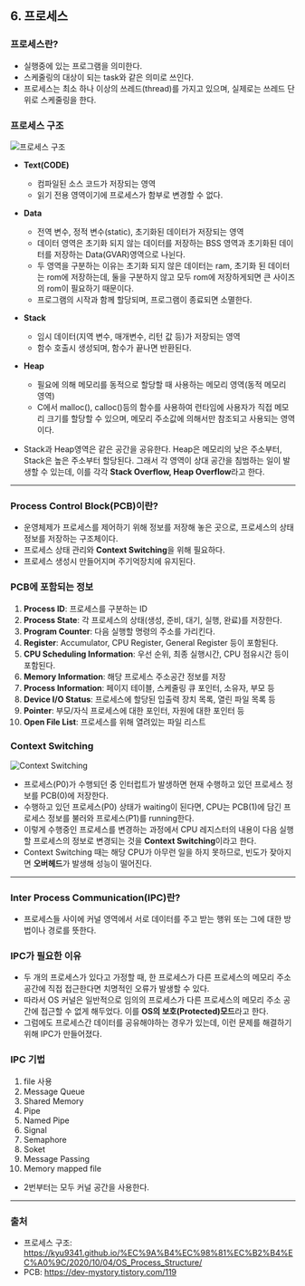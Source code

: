 ## 6. 프로세스
### 프로세스란?
- 실행중에 있는 프로그램을 의미한다. 
- 스케줄링의 대상이 되는 task와 같은 의미로 쓰인다.
- 프로세스는 최소 하나 이상의 쓰레드(thread)를 가지고 있으며, 실제로는 쓰레드 단위로 스케줄링을 한다.
### 프로세스 구조
![프로세스 구조](imgrocessStructure.png)
- **Text(CODE)**
    - 컴파일된 소스 코드가 저장되는 영역
    - 읽기 전용 영역이기에 프로세스가 함부로 변경할 수 없다.
  

- **Data**
    - 전역 변수, 정적 변수(static), 초기화된 데이터가 저장되는 영역
    - 데이터 영역은 초기화 되지 않는 데이터를 저장하는 BSS 영역과 초기화된 데이터를 저장하는 Data(GVAR)영역으로 나뉜다.
    - 두 영역을 구분하는 이유는 초기화 되지 않은 데이터는 ram, 초기화 된 데이터는 rom에 저장하는데, 둘을 구분하지 않고 모두 rom에 저장하게되면 큰 사이즈의 rom이 필요하기 때문이다.
    - 프로그램의 시작과 함께 할당되며, 프로그램이 종료되면 소멸한다.
  

- **Stack**
    - 임시 데이터(지역 변수, 매개변수, 리턴 값 등)가 저장되는 영역
    - 함수 호출시 생성되며, 함수가 끝나면 반환된다.
  

- **Heap**
    - 필요에 의해 메모리를 동적으로 할당할 때 사용하는 메모리 영역(동적 메모리 영역)
    - C에서 malloc(), calloc()등의 함수를 사용하여 런타임에 사용자가 직접 메모리 크기를 할당할 수 있으며, 메모리 주소값에 의해서만 참조되고 사용되는 영역이다.
  
   
- Stack과 Heap영역은 같은 공간을 공유한다. Heap은 메모리의 낮은 주소부터, Stack은 높은 주소부터 할당된다. 그래서 각 영역이 상대 공간을 침범하는 일이 발생할 수 있는데, 이를 각각 **Stack Overflow, Heap Overflow**라고 한다.
---
### Process Control Block(PCB)이란?
  - 운영체제가 프로세스를 제어하기 위해 정보를 저장해 놓은 곳으로, 프로세스의 상태 정보를 저장하는 구조체이다.
  - 프로세스 상태 관리와 **Context Switching**을 위해 필요하다.
  - 프로세스 생성시 만들어지며 주기억장치에 유지된다.

### PCB에 포함되는 정보
1. **Process ID**: 프로세스를 구분하는 ID
2. **Process State**: 각 프로세스의 상태(생성, 준비, 대기, 실행, 완료)를 저장한다.
3. **Program Counter**: 다음 실행할 명령의 주소를 가리킨다.
4. **Register**: Accumulator, CPU Register, General Register 등이 포함된다.
5. **CPU Scheduling Information**: 우선 순위, 최종 실행시간, CPU 점유시간 등이 포함된다.
6. **Memory Information**: 해당 프로세스 주소공간 정보를 저장
7. **Process Information**: 페이지 테이블, 스케줄링 큐 포인터, 소유자, 부모 등
8. **Device I/O Status**: 프로세스에 할당된 입출력 장치 목록, 열린 파일 목록 등
9. **Pointer**: 부모/자식 프로세스에 대한 포인터, 자원에 대한 포인터 등
10. **Open File List**: 프로세스를 위해 열려있는 파일 리스트

### Context Switching
![Context Switching](imgontextSwitching.png)
- 프로세스(P0)가 수행되던 중 인터럽트가 발생하면 현재 수행하고 있던 프로세스 정보를 PCB(0)에 저장한다.
- 수행하고 있던 프로세스(P0) 상태가 waiting이 된다면, CPU는 PCB(1)에 담긴 프로세스 정보를 불러와 프로세스(P1)를 running한다.
- 이렇게 수행중인 프로세스를 변경하는 과정에서 CPU 레지스터의 내용이 다음 실행할 프로세스의 정보로 변경되는 것을 **Context Switching**이라고 한다.
- Context Switching 때는 해당 CPU가 아무런 일을 하지 못하므로, 빈도가 잦아지면 **오버헤드**가 발생해 성능이 떨어진다.
---
### Inter Process Communication(IPC)란?
- 프로세스들 사이에 커널 영역에서 서로 데이터를 주고 받는 행위 또는 그에 대한 방법이나 경로를 뜻한다.
### IPC가 필요한 이유
- 두 개의 프로세스가 있다고 가정할 때, 한 프로세스가 다른 프로세스의 메모리 주소 공간에 직접 접근한다면 치명적인 오류가 발생할 수 있다.
- 따라서 OS 커널은 일반적으로 임의의 프로세스가 다른 프로세스의 메모리 주소 공간에 접근할 수 없게 해두었다. 이를 **OS의 보호(Protected)모드**라고 한다.
- 그럼에도 프로세스간 데이터를 공유해야하는 경우가 있는데, 이런 문제를 해결하기 위해 IPC가 만들어졌다.
### IPC 기법
1. file 사용
2. Message Queue
3. Shared Memory
4. Pipe
5. Named Pipe
6. Signal
7. Semaphore
8. Soket
9. Message Passing
10. Memory mapped file
* 2번부터는 모두 커널 공간을 사용한다.
---
### 출처
- 프로세스 구조: https://kyu9341.github.io/%EC%9A%B4%EC%98%81%EC%B2%B4%EC%A0%9C/2020/10/04/OS_Process_Structure/
- PCB: https://dev-mystory.tistory.com/119  